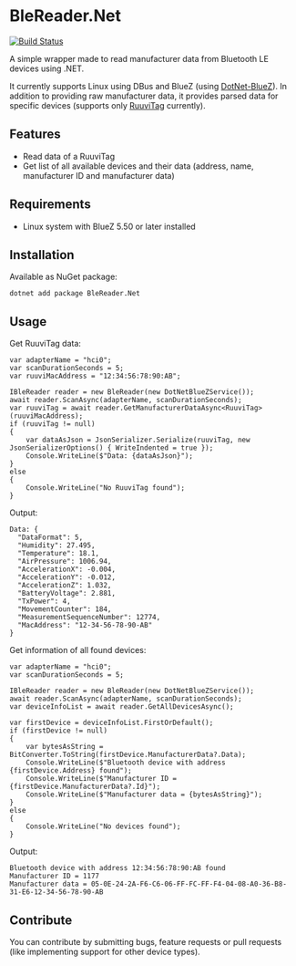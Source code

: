 # BleReader.Net 
[![Build Status](https://ilpork.visualstudio.com/imrk/_apis/build/status/ilpork.BleReaderNet?branchName=master)](https://ilpork.visualstudio.com/imrk/_build/latest?definitionId=2&branchName=master)

A simple wrapper made to read manufacturer data from Bluetooth LE devices using .NET. 

It currently supports Linux using DBus and BlueZ (using [DotNet-BlueZ](https://github.com/hashtagchris/DotNet-BlueZ)). In addition to providing raw manufacturer data, it provides parsed data for specific devices (supports only  [RuuviTag](https://ruuvi.com/ruuvitag-specs/) currently).

## Features
* Read data of a RuuviTag
* Get list of all available devices and their data (address, name, manufacturer ID and manufacturer data)

## Requirements
* Linux system with BlueZ 5.50 or later installed

## Installation
Available as NuGet package:
```
dotnet add package BleReader.Net
```

## Usage
Get RuuviTag data:
```
var adapterName = "hci0";
var scanDurationSeconds = 5;
var ruuviMacAddress = "12:34:56:78:90:AB";

IBleReader reader = new BleReader(new DotNetBlueZService());
await reader.ScanAsync(adapterName, scanDurationSeconds);
var ruuviTag = await reader.GetManufacturerDataAsync<RuuviTag>(ruuviMacAddress);
if (ruuviTag != null)
{
    var dataAsJson = JsonSerializer.Serialize(ruuviTag, new JsonSerializerOptions() { WriteIndented = true });
    Console.WriteLine($"Data: {dataAsJson}");
}
else
{
    Console.WriteLine("No RuuviTag found");
}
```
Output:
```
Data: {
  "DataFormat": 5,
  "Humidity": 27.495,
  "Temperature": 18.1,
  "AirPressure": 1006.94,
  "AccelerationX": -0.004,
  "AccelerationY": -0.012,
  "AccelerationZ": 1.032,
  "BatteryVoltage": 2.881,
  "TxPower": 4,
  "MovementCounter": 184,
  "MeasurementSequenceNumber": 12774,
  "MacAddress": "12-34-56-78-90-AB"
}
```
Get information of all found devices:
```
var adapterName = "hci0";
var scanDurationSeconds = 5;

IBleReader reader = new BleReader(new DotNetBlueZService());
await reader.ScanAsync(adapterName, scanDurationSeconds);
var deviceInfoList = await reader.GetAllDevicesAsync();

var firstDevice = deviceInfoList.FirstOrDefault();
if (firstDevice != null)
{
    var bytesAsString = BitConverter.ToString(firstDevice.ManufacturerData?.Data);
    Console.WriteLine($"Bluetooth device with address {firstDevice.Address} found");
    Console.WriteLine($"Manufacturer ID = {firstDevice.ManufacturerData?.Id}");
    Console.WriteLine($"Manufacturer data = {bytesAsString}");
}
else
{
    Console.WriteLine("No devices found");
}
```

Output:
```
Bluetooth device with address 12:34:56:78:90:AB found
Manufacturer ID = 1177
Manufacturer data = 05-0E-24-2A-F6-C6-06-FF-FC-FF-F4-04-08-A0-36-B8-31-E6-12-34-56-78-90-AB
```

## Contribute
You can contribute by submitting bugs, feature requests or pull requests (like implementing support for other device types).